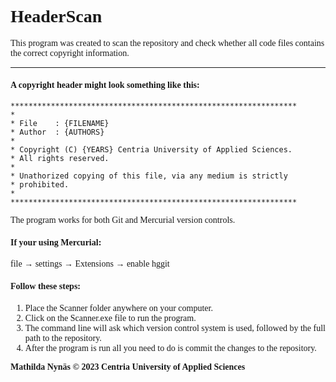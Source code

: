 <span style="font-family: Calibri">

<h1>HeaderScan</h1>

This program was created to scan the repository and check whether all code files contains the correct copyright information.

---

#### A copyright header might look something like this:
```
****************************************************************
*
* File    : {FILENAME}
* Author  : {AUTHORS}
*
* Copyright (C) {YEARS} Centria University of Applied Sciences.
* All rights reserved.
*
* Unathorized copying of this file, via any medium is strictly
* prohibited.
*
****************************************************************
```
The program works for both Git and Mercurial version controls.

#### If your using Mercurial:
file &rarr; settings &rarr; Extensions &rarr; enable hggit

#### Follow these steps:
1. Place the Scanner folder anywhere on your computer.
2. Click on the Scanner.exe file to run the program.
3. The command line will ask which version control system is used, followed by the full path to the repository.
4. After the program is run all you need to do is commit the changes to the repository.

<b>Mathilda Nynäs &copy; 2023 Centria University of Applied Sciences</b>